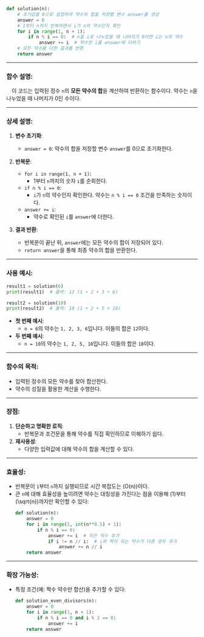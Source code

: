 ```python
def solution(n):
    # 초기값을 0으로 설정하여 약수의 합을 저장할 변수 answer를 생성
    answer = 0
    # 1부터 n까지 반복하면서 i가 n의 약수인지 확인
    for i in range(1, n + 1):
        if n % i == 0:  # n을 i로 나누었을 때 나머지가 0이면 i는 n의 약수
            answer += i  # 약수인 i를 answer에 더하기
    # 모든 약수를 더한 결과를 반환
    return answer
```

---

### 함수 설명:

&emsp;이 코드는 입력된 정수 `n`의 **모든 약수의 합**을 계산하여 반환하는 함수이다. 약수는 `n`을 나누었을 때 나머지가 0인 수이다.

---

### 상세 설명:

1. **변수 초기화**:
   - `answer = 0`: 약수의 합을 저장할 변수 `answer`를 0으로 초기화한다.

2. **반복문**:
   - `for i in range(1, n + 1)`:
     - 1부터 `n`까지의 숫자 `i`를 순회한다.
   - `if n % i == 0`:
     - `i`가 `n`의 약수인지 확인한다. 약수는 `n % i == 0` 조건을 만족하는 숫자이다.
   - `answer += i`:
     - 약수로 확인된 `i`를 `answer`에 더한다.

3. **결과 반환**:
   - 반복문이 끝난 뒤, `answer`에는 모든 약수의 합이 저장되어 있다.
   - `return answer`을 통해 최종 약수의 합을 반환한다.

---

### 사용 예시:

```python
result1 = solution(6)
print(result1)  # 출력: 12 (1 + 2 + 3 + 6)

result2 = solution(10)
print(result2)  # 출력: 18 (1 + 2 + 5 + 10)
```

- **첫 번째 예시**:
  - `n = 6`의 약수는 `1, 2, 3, 6`입니다. 이들의 합은 `12`이다.
- **두 번째 예시**:
  - `n = 10`의 약수는 `1, 2, 5, 10`입니다. 이들의 합은 `18`이다.

---

### 함수의 목적:

- 입력된 정수의 모든 약수를 찾아 합산한다.
- 약수의 성질을 활용한 계산을 수행한다.

---

### 장점:

1. **단순하고 명확한 로직**:
   - 반복문과 조건문을 통해 약수를 직접 확인하므로 이해하기 쉽다.
2. **재사용성**:
   - 다양한 입력값에 대해 약수의 합을 계산할 수 있다.

---

### 효율성:

- 반복문이 `1`부터 `n`까지 실행되므로 시간 복잡도는 \(O(n)\)이다.
- 큰 `n`에 대해 효율성을 높이려면 약수는 대칭성을 가진다는 점을 이용해 \(1\)부터 \(\sqrt{n}\)까지만 확인할 수 있다:
  ```python
  def solution(n):
      answer = 0
      for i in range(1, int(n**0.5) + 1):
          if n % i == 0:
              answer += i  # 작은 약수 추가
              if i != n // i:  # i와 짝이 되는 약수가 다른 경우 추가
                  answer += n // i
      return answer
  ```

---

### 확장 가능성:

- 특정 조건(예: 짝수 약수만 합산)을 추가할 수 있다:
  ```python
  def solution_even_divisors(n):
      answer = 0
      for i in range(1, n + 1):
          if n % i == 0 and i % 2 == 0:
              answer += i
      return answer
  ```